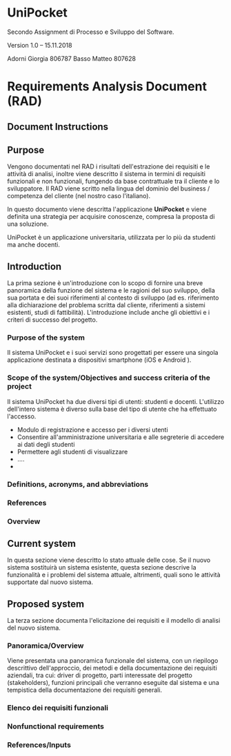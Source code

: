 # UniPocket
Secondo Assignment di Processo e Sviluppo del Software.

Version 1.0 – 15.11.2018

Adorni Giorgia 806787
Basso Matteo 807628

# Requirements Analysis Document (RAD)

## Document Instructions

<!--inserire le istruzioni eventuali-->


## Purpose

Vengono documentati nel RAD i risultati dell'estrazione dei requisiti e le attività di analisi, inoltre viene descritto il sistema in termini di requisiti funzionali e non funzionali, fungendo da base contrattuale tra il cliente e lo sviluppatore. 
Il RAD viene scritto nella lingua del dominio del business / competenza del cliente (nel nostro caso l'italiano). 

In questo documento viene descritta l'applicazione **UniPocket** <!--da sviluppare, un applicazione/sistema completamente nuovo--> e viene definita una strategia per acquisire conoscenze, compresa la proposta di una soluzione<!--obiettivi e requisiti?-->.

UniPocket è un applicazione universitaria, utilizzata per lo più da studenti ma anche docenti. <!--aggiungere i servizi offerti-->

## Introduction

La prima sezione è un'introduzione con lo scopo di fornire una breve panoramica della funzione del sistema e le ragioni del suo sviluppo, della sua portata e dei suoi riferimenti al contesto di sviluppo (ad es. riferimento alla dichiarazione del problema scritta dal cliente, riferimenti a sistemi esistenti, studi di fattibilità).
L'introduzione include anche gli obiettivi e i criteri di successo del progetto.

### Purpose of the system  

Il sistema UniPocket e i suoi servizi<!--elencare enventuali nomi per il servizio voti, statistiche etc.--> sono progettati per essere una singola applicazione destinata a dispositivi smartphone (iOS e Android ). <!--valutare se è la sezione giusta in cui inserire questo-->

### Scope of the system/Objectives and success criteria of the project

Il sistema UniPocket ha due diversi tipi di utenti: studenti e docenti<!--valutare se aggiungerne altri-->. L'utilizzo dell'intero sistema è diverso sulla base del tipo di utente che ha effettuato l'accesso. <!--accettazione dei termini delle condizioni per il consenso per l'acquisizione dei dati-->

- Modulo di registrazione e accesso per i diversi utenti
- Consentire all'amministrazione universitaria e alle segreterie di accedere ai dati degli studenti
- Permettere agli studenti di visualizzare <!--qualcosa-->
- ....
- <!--L'identità di ogni utente è protetta-->

###  Definitions, acronyms, and abbreviations

<!--valutare se tenere-->

### References  

<!--contenuto-->

### Overview	 

<!--contenuto-->

## Current system
In questa sezione viene descritto lo stato attuale delle cose. Se il nuovo sistema sostituirà un sistema esistente, questa sezione descrive la funzionalità e i problemi del sistema attuale, altrimenti, quali sono le attività supportate dal nuovo sistema.

<!--Descrizione dettagliata dell'ambiente corrente per identificare e supportare bisogni e obiettivi descritti nella sezione precedente: 
Quali sono i problemi attuali (supponendo l'assenza di questo il sistema)?
Quali problemi dovrebbe risolvere questo sistema?
Devi fare le cose manualmente, cosa ti piacerebbe automatizzare?
Hai problemi di prestazioni che devono essere modificati?
Avete limitazioni funzionali che vorreste cambiare?-->

## Proposed system
La terza sezione documenta l'elicitazione dei requisiti e il modello di analisi del nuovo sistema.

### Panoramica/Overview
Viene presentata una panoramica funzionale del sistema, con un riepilogo descrittivo dell'approccio, dei metodi e della documentazione dei requisiti aziendali, tra cui: driver di progetto, parti interessate del progetto (stakeholders), funzioni principali che verranno eseguite dal sistema e una tempistica della documentazione dei requisiti generali.

<!--per la parte stakeholder: Sono compresi in questa categoria ... <!--analisti di sistema (ad esempio, gli sviluppatori che partecipano ai requisiti). -->

### Elenco dei requisiti funzionali

<!--valutare se tenere-->

<!--I requisiti funzionali descrivono la funzionalità di alto livello del sistema.-->     

### Nonfunctional requirements

<!--valutare se tenere-->

<!--I requisiti non funzionali descrivono i requisiti a livello utente che non sono direttamente relativi alle funzionalità.-->

<!--      3.3.1 Usability  
​      3.3.2 Reliability  
​      3.3.3 Performance  
​      3.3.4 Supportability  
​      3.3.5 Implementation  
​      3.3.6 Interface  
​      3.3.7 Packaging  
​      3.3.8 Legal	  -->

### <!--System models-->

<!--I modelli di sistema descrivono gli scenari, i casi d'uso, il modello a oggetti e i modelli dinamici per il sistema.
   Questa sezione contiene le specifiche funzionali complete, compresi i modelli illustrativi
   l'interfaccia utente del sistema e i percorsi di navigazione che rappresentano la sequenza di schermate.-->

<!--      3.4.1 Scenarios  
​      3.4.2 Use case model  
​      3.4.3 Analysis object model  
​      3.4.4 Dynamic model  
​      3.4.5 User interface—navigational paths and screen mock-ups	  -->

###  References/Inputs  
<!--Identify the sources of information/reference materials that were used to develop the Requirements Plan, such as: Author name, title, and publication date.  Glossary: A glossary of important terms, to ensure consistency in the specification and to ensure that we use the client’s terms. A precurser to the Data Dictionary-->